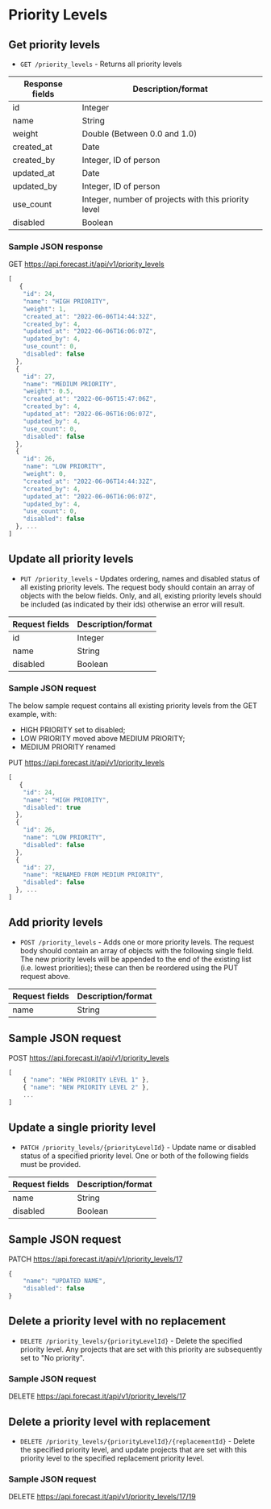 # Priority Levels

## Get priority levels

- `GET /priority_levels` - Returns all priority levels

| Response fields              | Description/format                                               |
| ---------------------------- | ---------------------------------------------------------------- |
| id                           | Integer                                                          |
| name                         | String                                                           |
| weight                       | Double (Between 0.0 and 1.0)                                     |
| created_at                   | Date                                                             |
| created_by                   | Integer, ID of person                                            |
| updated_at                   | Date                                                             |
| updated_by                   | Integer, ID of person                                            |
| use_count                    | Integer, number of projects with this priority level             |
| disabled                     | Boolean                                                          |

### Sample JSON response

GET https://api.forecast.it/api/v1/priority_levels

```javascript
[
   {
    "id": 24,
    "name": "HIGH PRIORITY",
    "weight": 1,
    "created_at": "2022-06-06T14:44:32Z",
    "created_by": 4,
    "updated_at": "2022-06-06T16:06:07Z",
    "updated_by": 4,
    "use_count": 0,
    "disabled": false
  },
  {
    "id": 27,
    "name": "MEDIUM PRIORITY",
    "weight": 0.5,
    "created_at": "2022-06-06T15:47:06Z",
    "created_by": 4,
    "updated_at": "2022-06-06T16:06:07Z",
    "updated_by": 4,
    "use_count": 0,
    "disabled": false
  },
  {
    "id": 26,
    "name": "LOW PRIORITY",
    "weight": 0,
    "created_at": "2022-06-06T14:44:32Z",
    "created_by": 4,
    "updated_at": "2022-06-06T16:06:07Z",
    "updated_by": 4,
    "use_count": 0,
    "disabled": false
  }, ...
]
```

## Update all priority levels

- `PUT /priority_levels` - Updates ordering, names and disabled status of all existing priority levels. The request body should contain an array of objects with the below fields. Only, and all, existing priority levels should be included (as indicated by their ids) otherwise an error will result.

| Request fields               | Description/format                                               |
| ---------------------------- | ---------------------------------------------------------------- |
| id                           | Integer                                                          |
| name                         | String                                                           |
| disabled                     | Boolean                                                          |

### Sample JSON request

The below sample request contains all existing priority levels from the GET example, with:
- HIGH PRIORITY set to disabled;
- LOW PRIORITY moved above MEDIUM PRIORITY;
- MEDIUM PRIORITY renamed

PUT https://api.forecast.it/api/v1/priority_levels

```javascript
[
   {
    "id": 24,
    "name": "HIGH PRIORITY",
    "disabled": true
  },
  {
    "id": 26,
    "name": "LOW PRIORITY",
    "disabled": false
  },
  {
    "id": 27,
    "name": "RENAMED FROM MEDIUM PRIORITY",
    "disabled": false
  }, ...
]
```

## Add priority levels

- `POST /priority_levels` - Adds one or more priority levels. The request body should contain an array of objects with the following single field. The new priority levels will be appended to the end of the existing list (i.e. lowest priorities); these can then be reordered using the PUT request above.

| Request fields               | Description/format                                               |
| ---------------------------- | ---------------------------------------------------------------- |
| name                         | String                                                           |

## Sample JSON request

POST https://api.forecast.it/api/v1/priority_levels

```javascript
[
    { "name": "NEW PRIORITY LEVEL 1" },
    { "name": "NEW PRIORITY LEVEL 2" },
    ...
]
```

## Update a single priority level

- `PATCH /priority_levels/{priorityLevelId}` - Update name or disabled status of a specified priority level. One or both of the following fields must be provided.

| Request fields               | Description/format                                               |
| ---------------------------- | ---------------------------------------------------------------- |
| name                         | String                                                           |
| disabled                     | Boolean                                                          |

## Sample JSON request

PATCH https://api.forecast.it/api/v1/priority_levels/17

```javascript
{
    "name": "UPDATED NAME",
    "disabled": false
}
```

## Delete a priority level with no replacement

- `DELETE /priority_levels/{priorityLevelId}` - Delete the specified priority level. Any projects that are set with this priority are subsequently set to "No priority".

### Sample JSON request

DELETE https://api.forecast.it/api/v1/priority_levels/17

## Delete a priority level with replacement

- `DELETE /priority_levels/{priorityLevelId}/{replacementId}` - Delete the specified priority level, and update projects that are set with this priority level to the specified replacement priority level.

### Sample JSON request

DELETE https://api.forecast.it/api/v1/priority_levels/17/19
